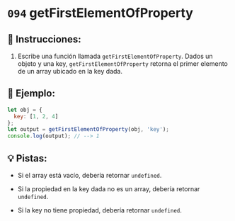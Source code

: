 # `094` getFirstElementOfProperty

## 📝 Instrucciones:

1. Escribe una función llamada `getFirstElementOfProperty`. Dados un objeto y una key, `getFirstElementOfProperty` retorna el primer elemento de un array ubicado en la key dada.
 
## 📎 Ejemplo:

```js 
let obj = {
  key: [1, 2, 4]
};
let output = getFirstElementOfProperty(obj, 'key');
console.log(output); // --> 1
```

## 💡 Pistas:

+ Si el array está vacío, debería retornar `undefined`.

+ Si la propiedad en la key dada no es un array, debería retornar `undefined`.

+ Si la key no tiene propiedad, debería retornar `undefined`.
